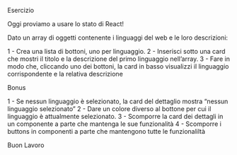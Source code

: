 Esercizio

Oggi proviamo a usare lo stato di React!

Dato un array di oggetti contenente i linguaggi del web e le loro descrizioni:

1 - Crea una lista di bottoni, uno per  linguaggio.
2 - Inserisci sotto una card che mostri il titolo e la descrizione del primo linguaggio nell’array.
3 - Fare in modo che, cliccando uno dei bottoni, la card in basso visualizzi il linguaggio corrispondente e la relativa descrizione

Bonus

1 - Se nessun linguaggio è selezionato, la card del dettaglio mostra “nessun linguaggio selezionato”
2 - Dare un colore diverso al bottone per cui il linguaggio è attualmente selezionato.
3 - Scomporre la card dei dettagli in un componente a parte che mantenga le sue funzionalità
4 - Scomporre i buttons in componenti a parte che mantengono tutte le funzionaliltà

Buon Lavoro
